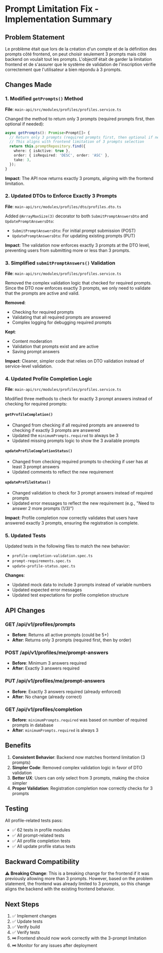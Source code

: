 # Prompt Limitation Fix - Implementation Summary

## Problem Statement

Le problème était que lors de la création d'un compte et de la définition des prompts côté frontend, on peut choisir seulement 3 prompts mais côté backend on voulait tout les prompts. L'objectif était de garder la limitation frontend et de s'assurer que le système de validation de l'inscription vérifie correctement que l'utilisateur a bien répondu à 3 prompts.

## Changes Made

### 1. Modified `getPrompts()` Method
**File**: `main-api/src/modules/profiles/profiles.service.ts`

Changed the method to return only 3 prompts (required prompts first, then optional if needed):
```typescript
async getPrompts(): Promise<Prompt[]> {
  // Return only 3 prompts (required prompts first, then optional if needed)
  // This aligns with frontend limitation of 3 prompts selection
  return this.promptRepository.find({
    where: { isActive: true },
    order: { isRequired: 'DESC', order: 'ASC' },
    take: 3,
  });
}
```

**Impact**: The API now returns exactly 3 prompts, aligning with the frontend limitation.

### 2. Updated DTOs to Enforce Exactly 3 Prompts
**File**: `main-api/src/modules/profiles/dto/profiles.dto.ts`

Added `@ArrayMaxSize(3)` decorator to both `SubmitPromptAnswersDto` and `UpdatePromptAnswersDto`:
- `SubmitPromptAnswersDto`: For initial prompt submission (POST)
- `UpdatePromptAnswersDto`: For updating existing prompts (PUT)

**Impact**: The validation now enforces exactly 3 prompts at the DTO level, preventing users from submitting more or less than 3 prompts.

### 3. Simplified `submitPromptAnswers()` Validation
**File**: `main-api/src/modules/profiles/profiles.service.ts`

Removed the complex validation logic that checked for required prompts. Since the DTO now enforces exactly 3 prompts, we only need to validate that the prompts are active and valid.

**Removed**:
- Checking for required prompts
- Validating that all required prompts are answered
- Complex logging for debugging required prompts

**Kept**:
- Content moderation
- Validation that prompts exist and are active
- Saving prompt answers

**Impact**: Cleaner, simpler code that relies on DTO validation instead of service-level validation.

### 4. Updated Profile Completion Logic
**File**: `main-api/src/modules/profiles/profiles.service.ts`

Modified three methods to check for exactly 3 prompt answers instead of checking for required prompts:

#### `getProfileCompletion()`
- Changed from checking if all required prompts are answered to checking if exactly 3 prompts are answered
- Updated the `minimumPrompts.required` to always be 3
- Updated missing prompts logic to show the 3 available prompts

#### `updateProfileCompletionStatus()`
- Changed from checking required prompts to checking if user has at least 3 prompt answers
- Updated comments to reflect the new requirement

#### `updateProfileStatus()`
- Changed validation to check for 3 prompt answers instead of required prompts
- Updated error messages to reflect the new requirement (e.g., "Need to answer 2 more prompts (1/3)")

**Impact**: Profile completion now correctly validates that users have answered exactly 3 prompts, ensuring the registration is complete.

### 5. Updated Tests
Updated tests in the following files to match the new behavior:
- `profile-completion-validation.spec.ts`
- `prompt-requirements.spec.ts`
- `update-profile-status.spec.ts`

**Changes**:
- Updated mock data to include 3 prompts instead of variable numbers
- Updated expected error messages
- Updated test expectations for profile completion structure

## API Changes

### GET /api/v1/profiles/prompts
- **Before**: Returns all active prompts (could be 5+)
- **After**: Returns only 3 prompts (required first, then by order)

### POST /api/v1/profiles/me/prompt-answers
- **Before**: Minimum 3 answers required
- **After**: Exactly 3 answers required

### PUT /api/v1/profiles/me/prompt-answers
- **Before**: Exactly 3 answers required (already enforced)
- **After**: No change (already correct)

### GET /api/v1/profiles/completion
- **Before**: `minimumPrompts.required` was based on number of required prompts in database
- **After**: `minimumPrompts.required` is always 3

## Benefits

1. **Consistent Behavior**: Backend now matches frontend limitation (3 prompts)
2. **Simpler Code**: Removed complex validation logic in favor of DTO validation
3. **Better UX**: Users can only select from 3 prompts, making the choice simpler
4. **Proper Validation**: Registration completion now correctly checks for 3 prompts

## Testing

All profile-related tests pass:
- ✅ 62 tests in profile modules
- ✅ All prompt-related tests
- ✅ All profile completion tests
- ✅ All update profile status tests

## Backward Compatibility

⚠️ **Breaking Change**: This is a breaking change for the frontend if it was previously allowing more than 3 prompts. However, based on the problem statement, the frontend was already limited to 3 prompts, so this change aligns the backend with the existing frontend behavior.

## Next Steps

1. ✅ Implement changes
2. ✅ Update tests
3. ✅ Verify build
4. ✅ Verify tests
5. ⏭️ Frontend should now work correctly with the 3-prompt limitation
6. ⏭️ Monitor for any issues after deployment
